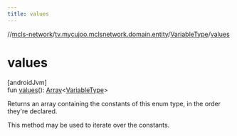 ```yaml
---
title: values
---
```

//[mcls-network](../../../index.html)/[tv.mycujoo.mclsnetwork.domain.entity](../index.html)/[VariableType](index.html)/[values](values.html)



# values



[androidJvm]\
fun [values](values.html)(): [Array](https://kotlinlang.org/api/latest/jvm/stdlib/kotlin/-array/index.html)&lt;[VariableType](index.html)&gt;



Returns an array containing the constants of this enum type, in the order they're declared.



This method may be used to iterate over the constants.




